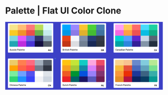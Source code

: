 # Palette | Flat UI Color Clone 
![image](https://github.com/JeanFragaJS/colors-react-app/blob/master/assets/clone.png?raw=true)
